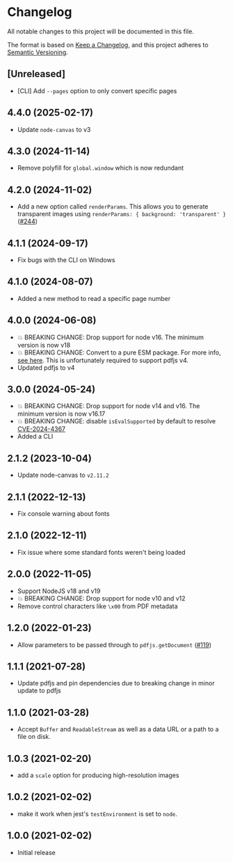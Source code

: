 # Changelog

All notable changes to this project will be documented in this file.

The format is based on [Keep a Changelog](https://keepachangelog.com/en/1.0.0/),
and this project adheres to [Semantic Versioning](https://semver.org/spec/v2.0.0.html).

## [Unreleased]

- [CLI] Add `--pages` option to only convert specific pages

## 4.4.0 (2025-02-17)

- Update `node-canvas` to v3

## 4.3.0 (2024-11-14)

- Remove polyfill for `global.window` which is now redundant

## 4.2.0 (2024-11-02)

- Add a new option called `renderParams`. This allows you to generate transparent images using `renderParams: { background: 'transparent' }` ([#244])

[#244]: https://github.com/k-yle/pdf-to-img/pull/244

## 4.1.1 (2024-09-17)

- Fix bugs with the CLI on Windows

## 4.1.0 (2024-08-07)

- Added a new method to read a specific page number

## 4.0.0 (2024-06-08)

- 💥 BREAKING CHANGE: Drop support for node v16. The minimum version is now v18
- 💥 BREAKING CHANGE: Convert to a pure ESM package. For more info, [see here](https://gist.github.com/sindresorhus/a39789f98801d908bbc7ff3ecc99d99c). This is unfortunately required to support pdfjs v4.
- Updated pdfjs to v4

## 3.0.0 (2024-05-24)

- 💥 BREAKING CHANGE: Drop support for node v14 and v16. The minimum version is now v16.17
- 💥 BREAKING CHANGE: disable `isEvalSupported` by default to resolve [CVE-2024-4367](https://github.com/advisories/GHSA-wgrm-67xf-hhpq)
- Added a CLI

## 2.1.2 (2023-10-04)

- Update node-canvas to `v2.11.2`

## 2.1.1 (2022-12-13)

- Fix console warning about fonts

## 2.1.0 (2022-12-11)

- Fix issue where some standard fonts weren't being loaded

## 2.0.0 (2022-11-05)

- Support NodeJS v18 and v19
- 💥 BREAKING CHANGE: Drop support for node v10 and v12
- Remove control characters like `\x00` from PDF metadata

## 1.2.0 (2022-01-23)

- Allow parameters to be passed through to `pdfjs.getDocument` ([#119])

[#119]: https://github.com/k-yle/pdf-to-img/pull/119

## 1.1.1 (2021-07-28)

- Update pdfjs and pin dependencies due to breaking change in minor update to pdfjs

## 1.1.0 (2021-03-28)

- Accept `Buffer` and `ReadableStream` as well as a data URL or a path to a file on disk.

## 1.0.3 (2021-02-20)

- add a `scale` option for producing high-resolution images

## 1.0.2 (2021-02-02)

- make it work when jest's `testEnvironment` is set to `node`.

## 1.0.0 (2021-02-02)

- Initial release
